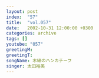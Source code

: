 ```yaml
---
layout: post
index:  "57"
title:  "vol.057"
date:   2002-10-31 12:00:00 +0300
categories: archive
tags: []
youtube: "057"
greetingM: 
greetingT: 
songName: 木綿のハンカチーフ
singer: 太田裕美
---
```

